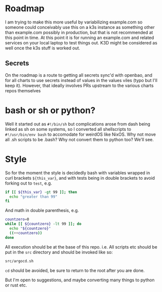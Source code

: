 # Roadmap

I am trying to make this more useful by variabilizing example.com so someone could conceivably use this on a k3s instance as something other than example.com possibly in production, but that is not recommended at this point in time.  At this point it is for running an example.com and related services on your local laptop to test things out.  K3D might be considered as well once the k3s stuff is worked out.

## Secrets

On the roadmap is a route to getting all secrets sync'd with openbao, and for all charts to use secrets instead of values in the values viles (typo but I'll keep it).  However, that ideally involves PRs upstream to the various charts repos themselves

# bash or sh or python?

Well it started out as `#!/bin/sh` but complications arose from dash being linked as sh on some systems, so I converted all shellscripts to `#!/usr/bin/env bash` to accomodate for weirdOS like NixOS.  Why not move all .sh scripts to be .bash? Why not convert them to python too?  We'll see.

# Style

So for the moment the style is decidedly bash with variables wrapped in curl brackets `${this_var}`, 
and with tests being in double brackets to avoid forking out to `test`, e.g.

```bash
if [[ ${this_var} -gt 99 ]]; then
  echo "greater than 99"
fi
```

And math in double parenthesis, e.g.

```bash
countzero=0
while [[ ${countzero} -lt 99 ]]; do
  echo "${countzero}"
  ((++countzero))
done
```

All execution should be at the base of this repo. 
i.e. All scripts etc should be put in the `src` directory and should be invoked like so:

```bash
src/argocd.sh
```

`cd` should be avoided, be sure to return to the root after you are done.

But I'm open to suggestions, and maybe converting many things to python or rust etc.
